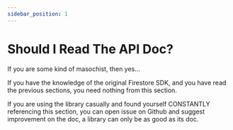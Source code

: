 ```yaml
---
sidebar_position: 1
---
```


# Should I Read The API Doc?

If you are some kind of masochist, then yes...

If you have the knowledge of the original Firestore SDK, and you have read the previous sections, you need nothing from this section.

If you are using the library casually and found yourself CONSTANTLY referencing this section, you can open issue on Github and suggest improvement on the doc, a library can only be as good as its doc.
